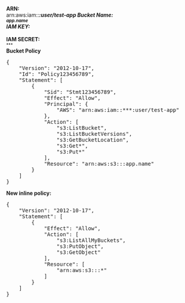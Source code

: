 <b>ARN:</b> <br>
arn:aws:iam::***:user/test-app
<b>Bucket Name:</b> <br>
<small>app.name</small> <br>
<b>IAM KEY:</b> <br>
<small>***</small> <br>
<b>IAM SECRET:</b> <br>
<small>***</small><br>
<b>Bucket Policy</b>
<pre>
{
    "Version": "2012-10-17",
    "Id": "Policy123456789",
    "Statement": [
        {
            "Sid": "Stmt123456789",
            "Effect": "Allow",
            "Principal": {
                "AWS": "arn:aws:iam::***:user/test-app"
            },
            "Action": [
                "s3:ListBucket",
                "s3:ListBucketVersions",
                "s3:GetBucketLocation",
                "s3:Get*",
                "s3:Put*"
            ],
            "Resource": "arn:aws:s3:::app.name"
        }
    ]
}
</pre>
<b>New inline policy:</b>
<pre>
{
    "Version": "2012-10-17",
    "Statement": [
        {
            "Effect": "Allow",
            "Action": [
                "s3:ListAllMyBuckets",
                "s3:PutObject",
                "s3:GetObject"
            ],
            "Resource": [
                "arn:aws:s3:::*"
            ]
        }
    ]
}

</pre>
